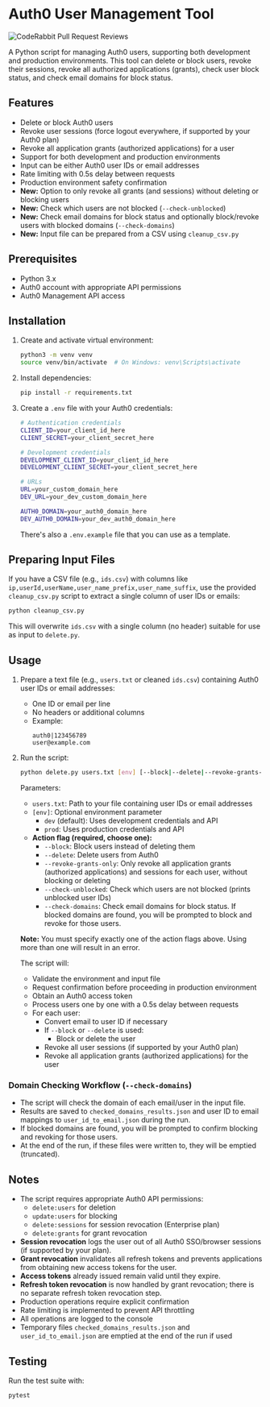 # Auth0 User Management Tool

![CodeRabbit Pull Request Reviews](https://img.shields.io/coderabbit/prs/github/nikosalonen/deletepy?utm_source=oss&utm_medium=github&utm_campaign=nikosalonen%2Fdeletepy&labelColor=171717&color=FF570A&link=https%3A%2F%2Fcoderabbit.ai&label=CodeRabbit+Reviews)

A Python script for managing Auth0 users, supporting both development and production environments. This tool can delete or block users, revoke their sessions, revoke all authorized applications (grants), check user block status, and check email domains for block status.

## Features

- Delete or block Auth0 users
- Revoke user sessions (force logout everywhere, if supported by your Auth0 plan)
- Revoke all application grants (authorized applications) for a user
- Support for both development and production environments
- Input can be either Auth0 user IDs or email addresses
- Rate limiting with 0.5s delay between requests
- Production environment safety confirmation
- **New:** Option to only revoke all grants (and sessions) without deleting or blocking users
- **New:** Check which users are not blocked (`--check-unblocked`)
- **New:** Check email domains for block status and optionally block/revoke users with blocked domains (`--check-domains`)
- **New:** Input file can be prepared from a CSV using `cleanup_csv.py`

## Prerequisites

- Python 3.x
- Auth0 account with appropriate API permissions
- Auth0 Management API access

## Installation

1. Create and activate virtual environment:
   ```bash
   python3 -m venv venv
   source venv/bin/activate  # On Windows: venv\Scripts\activate
   ```

2. Install dependencies:
   ```bash
   pip install -r requirements.txt
   ```

3. Create a `.env` file with your Auth0 credentials:
   ```bash
   # Authentication credentials
   CLIENT_ID=your_client_id_here
   CLIENT_SECRET=your_client_secret_here

   # Development credentials
   DEVELOPMENT_CLIENT_ID=your_client_id_here
   DEVELOPMENT_CLIENT_SECRET=your_client_secret_here

   # URLs
   URL=your_custom_domain_here
   DEV_URL=your_dev_custom_domain_here

   AUTH0_DOMAIN=your_auth0_domain_here
   DEV_AUTH0_DOMAIN=your_dev_auth0_domain_here
   ```

   There's also a `.env.example` file that you can use as a template.

## Preparing Input Files

If you have a CSV file (e.g., `ids.csv`) with columns like `ip,userId,userName,user_name_prefix,user_name_suffix`, use the provided `cleanup_csv.py` script to extract a single column of user IDs or emails:

```bash
python cleanup_csv.py
```

This will overwrite `ids.csv` with a single column (no header) suitable for use as input to `delete.py`.

## Usage

1. Prepare a text file (e.g., `users.txt` or cleaned `ids.csv`) containing Auth0 user IDs or email addresses:
   - One ID or email per line
   - No headers or additional columns
   - Example:
     ```
     auth0|123456789
     user@example.com
     ```

2. Run the script:
   ```bash
   python delete.py users.txt [env] [--block|--delete|--revoke-grants-only|--check-unblocked|--check-domains]
   ```

   Parameters:
   - `users.txt`: Path to your file containing user IDs or email addresses
   - `[env]`: Optional environment parameter
     - `dev` (default): Uses development credentials and API
     - `prod`: Uses production credentials and API
   - **Action flag (required, choose one):**
     - `--block`: Block users instead of deleting them
     - `--delete`: Delete users from Auth0
     - `--revoke-grants-only`: Only revoke all application grants (authorized applications) and sessions for each user, without blocking or deleting
     - `--check-unblocked`: Check which users are not blocked (prints unblocked user IDs)
     - `--check-domains`: Check email domains for block status. If blocked domains are found, you will be prompted to block and revoke for those users.

   **Note:** You must specify exactly one of the action flags above. Using more than one will result in an error.

   The script will:
   - Validate the environment and input file
   - Request confirmation before proceeding in production environment
   - Obtain an Auth0 access token
   - Process users one by one with a 0.5s delay between requests
   - For each user:
     - Convert email to user ID if necessary
     - If `--block` or `--delete` is used:
       - Block or delete the user
     - Revoke all user sessions (if supported by your Auth0 plan)
     - Revoke all application grants (authorized applications) for the user

### Domain Checking Workflow (`--check-domains`)

- The script will check the domain of each email/user in the input file.
- Results are saved to `checked_domains_results.json` and user ID to email mappings to `user_id_to_email.json` during the run.
- If blocked domains are found, you will be prompted to confirm blocking and revoking for those users.
- At the end of the run, if these files were written to, they will be emptied (truncated).

## Notes

- The script requires appropriate Auth0 API permissions:
  - `delete:users` for deletion
  - `update:users` for blocking
  - `delete:sessions` for session revocation (Enterprise plan)
  - `delete:grants` for grant revocation
- **Session revocation** logs the user out of all Auth0 SSO/browser sessions (if supported by your plan).
- **Grant revocation** invalidates all refresh tokens and prevents applications from obtaining new access tokens for the user.
- **Access tokens** already issued remain valid until they expire.
- **Refresh token revocation** is now handled by grant revocation; there is no separate refresh token revocation step.
- Production operations require explicit confirmation
- Rate limiting is implemented to prevent API throttling
- All operations are logged to the console
- Temporary files `checked_domains_results.json` and `user_id_to_email.json` are emptied at the end of the run if used

## Testing

Run the test suite with:
```bash
pytest
```
